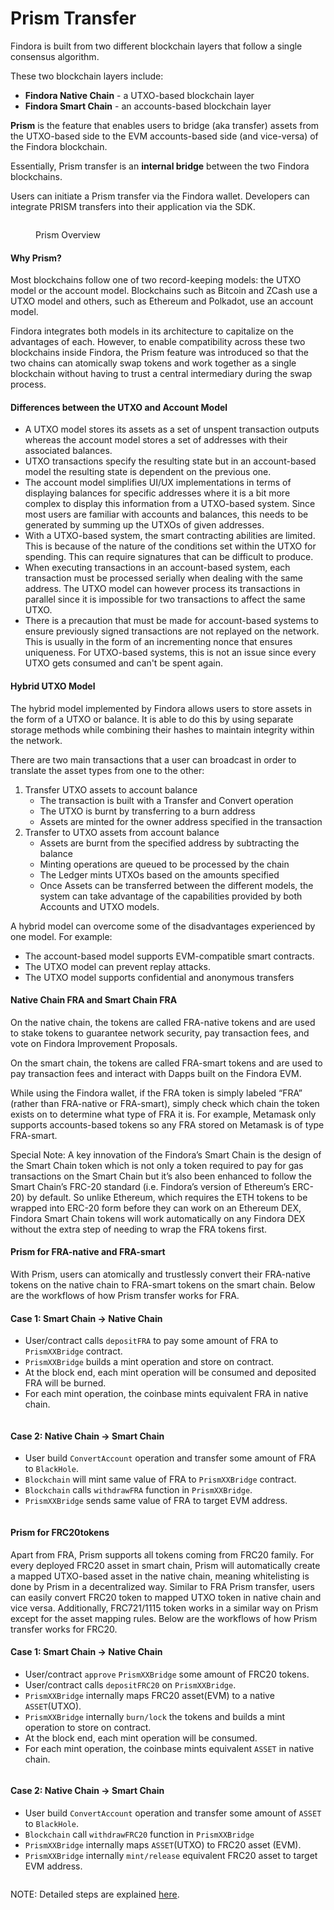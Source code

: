 # Prism Transfer

Findora is built from two different blockchain layers that follow a single consensus algorithm.

These two blockchain layers include:

* **Findora Native Chain** - a UTXO-based blockchain layer
* **Findora Smart Chain** - an accounts-based blockchain layer

**Prism** is the feature that enables users to bridge (aka transfer) assets from the UTXO-based side to the EVM accounts-based side (and vice-versa) of the Findora blockchain.&#x20;

Essentially, Prism transfer is an **internal bridge** between the two Findora blockchains.

Users can initiate a Prism transfer via the Findora wallet. Developers can integrate PRISM transfers into their application via the SDK.

<figure><img src="../.gitbook/assets/image (2) (4).png" alt=""><figcaption><p>Prism Overview</p></figcaption></figure>

#### Why Prism?[​](https://wiki.findora.org/docs/modules/prism/Overview#why-prism) <a href="#why-prism" id="why-prism"></a>

Most blockchains follow one of two record-keeping models: the UTXO model or the account model. Blockchains such as Bitcoin and ZCash use a UTXO model and others, such as Ethereum and Polkadot, use an account model.

Findora integrates both models in its architecture to capitalize on the advantages of each. However, to enable compatibility across these two blockchains inside Findora, the Prism feature was introduced so that the two chains can atomically swap tokens and work together as a single blockchain without having to trust a central intermediary during the swap process.

#### Differences between the UTXO and Account Model[​](https://wiki.findora.org/docs/modules/prism/Overview#differences-between-the-utxo-and-account-model) <a href="#differences-between-the-utxo-and-account-model" id="differences-between-the-utxo-and-account-model"></a>

* A UTXO model stores its assets as a set of unspent transaction outputs whereas the account model stores a set of addresses with their associated balances.
* UTXO transactions specify the resulting state but in an account-based model the resulting state is dependent on the previous one.
* The account model simplifies UI/UX implementations in terms of displaying balances for specific addresses where it is a bit more complex to display this information from a UTXO-based system. Since most users are familiar with accounts and balances, this needs to be generated by summing up the UTXOs of given addresses.
* With a UTXO-based system, the smart contracting abilities are limited. This is because of the nature of the conditions set within the UTXO for spending. This can require signatures that can be difficult to produce.
* When executing transactions in an account-based system, each transaction must be processed serially when dealing with the same address. The UTXO model can however process its transactions in parallel since it is impossible for two transactions to affect the same UTXO.
* There is a precaution that must be made for account-based systems to ensure previously signed transactions are not replayed on the network. This is usually in the form of an incrementing nonce that ensures uniqueness. For UTXO-based systems, this is not an issue since every UTXO gets consumed and can't be spent again.

#### Hybrid UTXO Model[​](https://wiki.findora.org/docs/modules/prism/Overview#hybrid-utxo-model) <a href="#hybrid-utxo-model" id="hybrid-utxo-model"></a>

The hybrid model implemented by Findora allows users to store assets in the form of a UTXO or balance. It is able to do this by using separate storage methods while combining their hashes to maintain integrity within the network.

There are two main transactions that a user can broadcast in order to translate the asset types from one to the other:

1. Transfer UTXO assets to account balance
   * The transaction is built with a Transfer and Convert operation
   * The UTXO is burnt by transferring to a burn address
   * Assets are minted for the owner address specified in the transaction
2. Transfer to UTXO assets from account balance
   * Assets are burnt from the specified address by subtracting the balance
   * Minting operations are queued to be processed by the chain
   * The Ledger mints UTXOs based on the amounts specified
   * Once Assets can be transferred between the different models, the system can take advantage of the capabilities provided by both Accounts and UTXO models.

A hybrid model can overcome some of the disadvantages experienced by one model. For example:

* The account-based model supports EVM-compatible smart contracts.
* The UTXO model can prevent replay attacks.
* The UTXO model supports confidential and anonymous transfers

#### Native Chain FRA and Smart Chain FRA[​](https://wiki.findora.org/docs/modules/prism/Overview#native-chain-fra-and-smart-chain-fra) <a href="#native-chain-fra-and-smart-chain-fra" id="native-chain-fra-and-smart-chain-fra"></a>

On the native chain, the tokens are called FRA-native tokens and are used to stake tokens to guarantee network security, pay transaction fees, and vote on Findora Improvement Proposals.

On the smart chain, the tokens are called FRA-smart tokens and are used to pay transaction fees and interact with Dapps built on the Findora EVM.

While using the Findora wallet, if the FRA token is simply labeled “FRA” (rather than FRA-native or FRA-smart), simply check which chain the token exists on to determine what type of FRA it is. For example, Metamask only supports accounts-based tokens so any FRA stored on Metamask is of type FRA-smart.

Special Note: A key innovation of the Findora’s Smart Chain is the design of the Smart Chain token which is not only a token required to pay for gas transactions on the Smart Chain but it’s also been enhanced to follow the Smart Chain’s FRC-20 standard (i.e. Findora’s version of Ethereum’s ERC-20) by default. So unlike Ethereum, which requires the ETH tokens to be wrapped into ERC-20 form before they can work on an Ethereum DEX, Findora Smart Chain tokens will work automatically on any Findora DEX without the extra step of needing to wrap the FRA tokens first.

#### Prism for FRA-native and FRA-smart[​](https://wiki.findora.org/docs/modules/prism/Overview#prism-for-fra-native-and-fra-smart) <a href="#prism-for-fra-native-and-fra-smart" id="prism-for-fra-native-and-fra-smart"></a>

With Prism, users can atomically and trustlessly convert their FRA-native tokens on the native chain to FRA-smart tokens on the smart chain. Below are the workflows of how Prism transfer works for FRA.

#### Case 1: Smart Chain -> Native Chain[​](https://wiki.findora.org/docs/modules/prism/Overview#step-2-smart-chain---native-chain) <a href="#step-2-smart-chain---native-chain" id="step-2-smart-chain---native-chain"></a>

* User/contract calls `depositFRA` to pay some amount of FRA to `PrismXXBridge` contract.
* `PrismXXBridge` builds a mint operation and store on contract.
* At the block end, each mint operation will be consumed and deposited FRA will be burned.
* For each mint operation, the coinbase mints equivalent FRA in native chain.

<figure><img src="../.gitbook/assets/prismFRA.png" alt=""><figcaption></figcaption></figure>

#### Case 2: Native Chain -> Smart Chain[​](https://wiki.findora.org/docs/modules/prism/Overview#step-1-native-chain---smart-chain) <a href="#step-1-native-chain---smart-chain" id="step-1-native-chain---smart-chain"></a>

* User build `ConvertAccount` operation and transfer some amount of FRA to `BlackHole`.
* `Blockchain` will mint same value of FRA to `PrismXXBridge` contract.
* `Blockchain` calls `withdrawFRA` function in `PrismXXBridge`.
* `PrismXXBridge` sends same value of FRA to target EVM address.

<figure><img src="../.gitbook/assets/prismFRA_withdraw.png" alt=""><figcaption></figcaption></figure>

#### Prism for FRC20[​](https://wiki.findora.org/docs/modules/prism/Overview#native-chain-fra-and-smart-chain-fra) tokens

Apart from FRA, Prism supports all tokens coming from FRC20 family. For every deployed FRC20 asset in smart chain, Prism will automatically create a mapped UTXO-based asset in the native chain, meaning whitelisting is done by Prism in a decentralized way. Similar to FRA Prism transfer, users can easily convert FRC20 token to mapped UTXO token in native chain and vice versa. Additionally, FRC721/1115 token works in a similar way on Prism except for the asset mapping rules. Below are the workflows of how Prism transfer works for FRC20.

#### Case 1: Smart Chain -> Native Chain[​](https://wiki.findora.org/docs/modules/prism/Overview#step-2-smart-chain---native-chain) <a href="#step-2-smart-chain---native-chain" id="step-2-smart-chain---native-chain"></a>

* User/contract `approve` `PrismXXBridge` some amount of FRC20 tokens.
* User/contract calls `depositFRC20` on `PrismXXBridge`.
* `PrismXXBridge` internally maps FRC20 asset(EVM) to a native `ASSET`(UTXO).
* `PrismXXBridge` internally `burn/lock` the tokens and builds a mint operation to store on contract.
* At the block end, each mint operation will be consumed.
* For each mint operation, the coinbase mints equivalent `ASSET` in native chain.

<figure><img src="../.gitbook/assets/prismFRC20.png" alt=""><figcaption></figcaption></figure>

#### Case 2: Native Chain -> Smart Chain[​](https://wiki.findora.org/docs/modules/prism/Overview#step-1-native-chain---smart-chain) <a href="#step-1-native-chain---smart-chain" id="step-1-native-chain---smart-chain"></a>

* User build `ConvertAccount` operation and transfer some amount of `ASSET` to `BlackHole`.
* `Blockchain` call `withdrawFRC20` function in `PrismXXBridge`
* `PrismXXBridge` internally maps `ASSET`(UTXO) to FRC20 asset (EVM).
* `PrismXXBridge` internally `mint/release` equivalent FRC20 asset to target EVM address.

<figure><img src="../.gitbook/assets/prismFRC20_withdraw.png" alt=""><figcaption></figcaption></figure>

NOTE: Detailed steps are explained [here](../general-user-materials/use-wallets/findora-wallet/prism.md).
